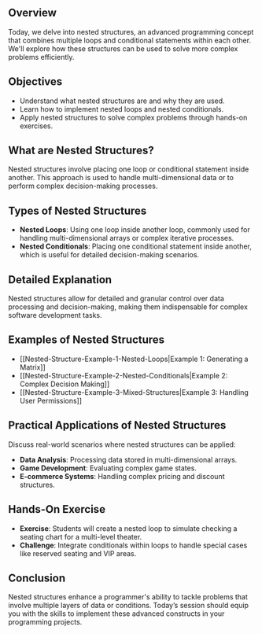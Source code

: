 ## Overview

Today, we delve into nested structures, an advanced programming concept that combines multiple loops and conditional statements within each other. We'll explore how these structures can be used to solve more complex problems efficiently.

## Objectives

- Understand what nested structures are and why they are used.
- Learn how to implement nested loops and nested conditionals.
- Apply nested structures to solve complex problems through hands-on exercises.

## What are Nested Structures?

Nested structures involve placing one loop or conditional statement inside another. This approach is used to handle multi-dimensional data or to perform complex decision-making processes.

## Types of Nested Structures

- **Nested Loops**: Using one loop inside another loop, commonly used for handling multi-dimensional arrays or complex iterative processes.
- **Nested Conditionals**: Placing one conditional statement inside another, which is useful for detailed decision-making scenarios.

## Detailed Explanation

Nested structures allow for detailed and granular control over data processing and decision-making, making them indispensable for complex software development tasks.

## Examples of Nested Structures

- [[Nested-Structure-Example-1-Nested-Loops|Example 1: Generating a Matrix]]
- [[Nested-Structure-Example-2-Nested-Conditionals|Example 2: Complex Decision Making]]
- [[Nested-Structure-Example-3-Mixed-Structures|Example 3: Handling User Permissions]]

## Practical Applications of Nested Structures

Discuss real-world scenarios where nested structures can be applied:

- **Data Analysis**: Processing data stored in multi-dimensional arrays.
- **Game Development**: Evaluating complex game states.
- **E-commerce Systems**: Handling complex pricing and discount structures.

## Hands-On Exercise

- **Exercise**: Students will create a nested loop to simulate checking a seating chart for a multi-level theater.
- **Challenge**: Integrate conditionals within loops to handle special cases like reserved seating and VIP areas.

## Conclusion

Nested structures enhance a programmer's ability to tackle problems that involve multiple layers of data or conditions. Today’s session should equip you with the skills to implement these advanced constructs in your programming projects.